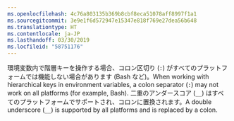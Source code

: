 ```yaml
---
ms.openlocfilehash: 4c76a803135b369b8cbf8eca51078aff8997f1a1
ms.sourcegitcommit: 3e9e1f6d572947e15347e818f769e27dea56b648
ms.translationtype: HT
ms.contentlocale: ja-JP
ms.lasthandoff: 03/30/2019
ms.locfileid: "58751176"
---
```

<span data-ttu-id="20716-101">環境変数内で階層キーを操作する場合、コロン区切り (`:`) がすべてのプラットフォームでは機能しない場合があります (Bash など)。</span><span class="sxs-lookup"><span data-stu-id="20716-101">When working with hierarchical keys in environment variables, a colon separator (`:`) may not work on all platforms (for example, Bash).</span></span> <span data-ttu-id="20716-102">二重のアンダースコア (`__`) はすべてのプラットフォームでサポートされ、コロンに置換されます。</span><span class="sxs-lookup"><span data-stu-id="20716-102">A double underscore (`__`) is supported by all platforms and is replaced by a colon.</span></span>